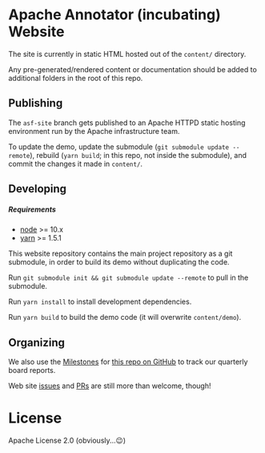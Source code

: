 # Apache Annotator (incubating) Website

The site is currently in static HTML hosted out of the `content/` directory.

Any pre-generated/rendered content or documentation should be added to additional
folders in the root of this repo.

## Publishing

The `asf-site` branch gets published to an Apache HTTPD static hosting environment
run by the Apache infrastructure team.

To update the demo, update the submodule (`git submodule update --remote`), rebuild (`yarn build`; in this repo, not inside the submodule), and commit the changes it made in `content/`.

## Developing

##### Requirements

- [node](https://nodejs.org) >= 10.x
- [yarn](https://www.yarnpkg.com/) >= 1.5.1

This website repository contains the main project repository as a git submodule, in order to build its demo without duplicating the code.

Run `git submodule init && git submodule update --remote` to pull in the submodule.

Run `yarn install` to install development dependencies.

Run `yarn build` to build the demo code (it will overwrite `content/demo`).

## Organizing

We also use the [Milestones](https://github.com/apache/incubator-annotator-website/milestones?direction=asc&sort=due_date&state=open) for [this repo on GitHub](https://github.com/apache/incubator-annotator-website/) to track our quarterly board reports.

Web site [issues](https://github.com/apache/incubator-annotator-website/issues/) and [PRs](https://github.com/apache/incubator-annotator-website/pulls) are still more than welcome, though!

# License

Apache License 2.0 (obviously...:wink:)
